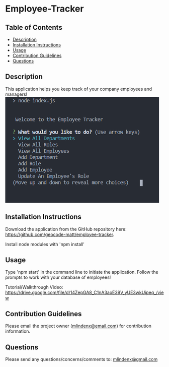 # Employee-Tracker

  ## Table of Contents
  * [Description](#description)
  * [Installation Instructions](#installation-instructions)
  * [Usage](#usage)
  * [Contribution Guidelines](#contribution-guidelines)
  * [Questions](#questions)
  
  ## Description
  This application helps you keep track of your company employees and managers!
  <img src="./screenshot.PNG">

  ## Installation Instructions
  Download the application from the GitHub repository here: https://github.com/geocode-matt/employee-tracker.

  Install node modules with 'npm install'

  ## Usage
  Type 'npm start' in the command line to initiate the application. Follow the prompts to work with your database of employees!

  Tutorial/Walkthrough Video:
  https://drive.google.com/file/d/14ZepGA8_C1nA3aoE39V_yUE3wkUipeq_/view
      
  ## Contribution Guidelines
  Please email the project owner (mlindenx@email.com) for contribution information. 

  ## Questions
  Please send any questions/concerns/comments to: mlindenx@gmail.com